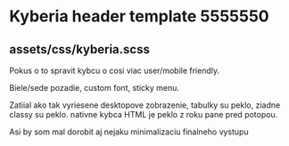 # Kyberia header template 5555550

## assets/css/kyberia.scss

Pokus o to spravit kybcu o cosi viac user/mobile friendly.

Biele/sede pozadie, custom font, sticky menu.

Zatiial ako tak vyriesene desktopove zobrazenie, tabulky su peklo, ziadne classy su peklo. nativne kybca HTML je peklo z roku pane pred potopou.

Asi by som mal dorobit aj nejaku minimalizaciu finalneho vystupu